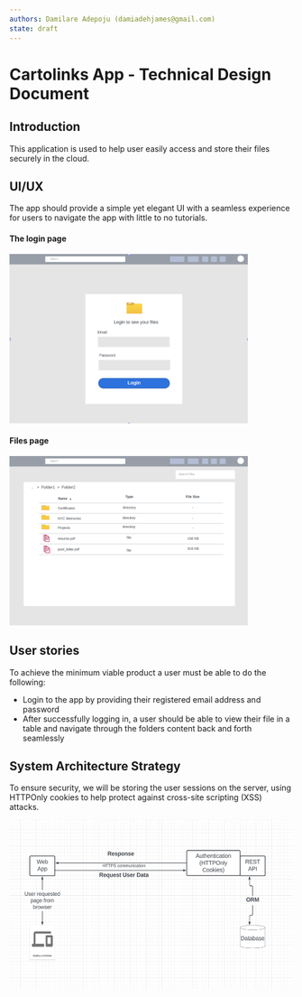 ```yaml
---
authors: Damilare Adepoju (damiadehjames@gmail.com)
state: draft
---
```


# Cartolinks App - Technical Design Document

## Introduction
This application is used to help user easily access and store their files securely in the cloud.

## UI/UX
The app should provide a simple yet elegant UI with a seamless experience for users to navigate the app with little to no tutorials.
####  The login page
<img src="./login_ui.png" height="300" />

####  Files page
<img src="./files_ui.png" height="300" />

## User stories
To achieve the minimum viable product a user must be able to do the following:
* Login to the app by providing their registered email address and password
* After successfully logging in, a user should be able to view their file in a table and navigate through the folders content back and forth seamlessly

## System Architecture Strategy
To ensure security, we will be storing the user sessions on the server, using HTTPOnly cookies to help protect against cross-site scripting (XSS) attacks. 

<img src="./design.png" height="300" />
